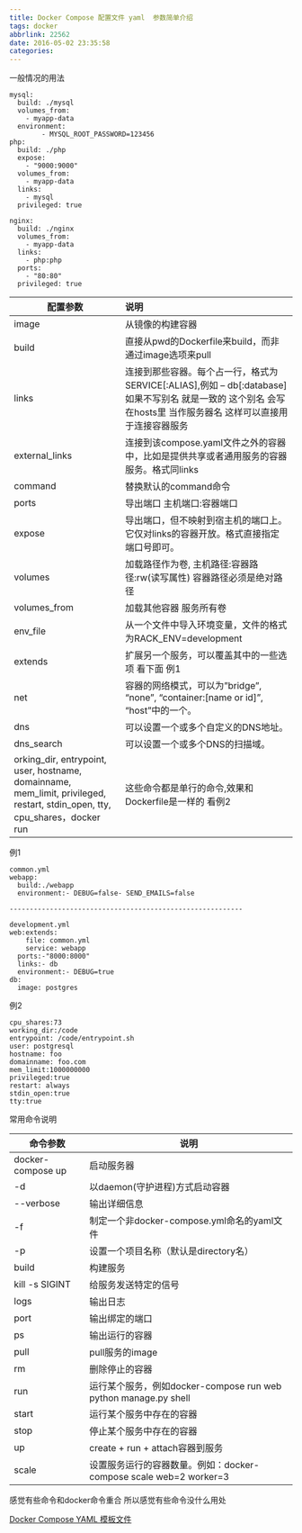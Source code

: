 ```yaml
---
title: Docker Compose 配置文件 yaml  参数简单介绍
tags: docker
abbrlink: 22562
date: 2016-05-02 23:35:58
categories:
---
```



一般情况的用法
```
mysql:
  build: ./mysql
  volumes_from:
    - myapp-data 
  environment:
        - MYSQL_ROOT_PASSWORD=123456
php:  
  build: ./php
  expose:
    - "9000:9000"
  volumes_from:
    - myapp-data
  links:
    - mysql
  privileged: true

nginx:  
  build: ./nginx
  volumes_from:
    - myapp-data
  links:
    - php:php
  ports:
    - "80:80"
  privileged: true
```
<!--more-->

|配置参数|说明|
|---|:---|
|image|从镜像的构建容器|
|build|直接从pwd的Dockerfile来build，而非通过image选项来pull|
|links|连接到那些容器。每个占一行，格式为SERVICE[:ALIAS],例如 – db[:database] 如果不写别名 就是一致的 这个别名 会写在hosts里 当作服务器名 这样可以直接用于连接容器服务|
|external_links|连接到该compose.yaml文件之外的容器中，比如是提供共享或者通用服务的容器服务。格式同links|
|command|替换默认的command命令|
|ports|导出端口 主机端口:容器端口|
|expose|导出端口，但不映射到宿主机的端口上。它仅对links的容器开放。格式直接指定端口号即可。|
|volumes|加载路径作为卷, 主机路径:容器路径:rw(读写属性) 容器路径必须是绝对路径|
|volumes_from|加载其他容器 服务所有卷|
|env_file|从一个文件中导入环境变量，文件的格式为RACK_ENV=development|
|extends|扩展另一个服务，可以覆盖其中的一些选项 看下面 例1 |
|net|容器的网络模式，可以为”bridge”, “none”, “container:[name or id]”, “host”中的一个。|
|dns|可以设置一个或多个自定义的DNS地址。|
|dns_search|可以设置一个或多个DNS的扫描域。|
|orking_dir, entrypoint, user, hostname, domainname, mem_limit, privileged, restart, stdin_open, tty, cpu_shares，docker run|这些命令都是单行的命令,效果和Dockerfile是一样的  看例2|
例1
```
common.yml
webapp:
  build:./webapp
  environment:- DEBUG=false- SEND_EMAILS=false

----------------------------------------------------------

development.yml
web:extends:
    file: common.yml
    service: webapp
  ports:-"8000:8000"
  links:- db
  environment:- DEBUG=true
db:
  image: postgres
```

例2 
```
cpu_shares:73
working_dir:/code
entrypoint: /code/entrypoint.sh
user: postgresql
hostname: foo
domainname: foo.com
mem_limit:1000000000
privileged:true
restart: always
stdin_open:true
tty:true
```

常用命令说明

|命令参数|说明|
|---|---|
|docker-compose up| 启动服务器| 
|-d |以daemon(守护进程)方式启动容器
|--verbose|输出详细信息
|-f|制定一个非docker-compose.yml命名的yaml文件
|-p|设置一个项目名称（默认是directory名）
|build|构建服务
|kill -s SIGINT|给服务发送特定的信号
|logs|输出日志
|port|输出绑定的端口
|ps|输出运行的容器
|pull|pull服务的image
|rm|删除停止的容器
|run|运行某个服务，例如docker-compose run web python manage.py shell
|start|运行某个服务中存在的容器
|stop|停止某个服务中存在的容器
|up|create + run + attach容器到服务
|scale|设置服务运行的容器数量。例如：docker-compose scale web=2 worker=3

感觉有些命令和docker命令重合 所以感觉有些命令没什么用处

[Docker Compose YAML 模板文件](http://codecloud.net/docker-compose-yaml-5232.html)